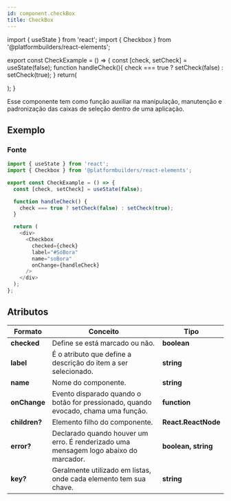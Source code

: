 ```yaml
---
id: component.checkBox
title: CheckBox
---
```


<!-- Component declaration begin -->

import { useState } from 'react';
import { Checkbox } from '@platformbuilders/react-elements';

export const CheckExample = () => {
const [check, setCheck] = useState(false);
function handleCheck(){
check === true ? setCheck(false) : setCheck(true);
}
return(
<div>
<Checkbox
        checked={check}
        label="#SóBora"
        name="soBora"
        onChange={handleCheck}
      />
</div>
);
}

<!-- Component declaration end -->

<!-- Documentation begin -->

Esse componente tem como função auxiliar na manipulação, manutenção e padronização das caixas de seleção dentro de uma aplicação.

## Exemplo

<CheckExample />

### Fonte

```javascript
import { useState } from 'react';
import { Checkbox } from '@platformbuilders/react-elements';

export const CheckExample = () => {
  const [check, setCheck] = useState(false);

  function handleCheck() {
    check === true ? setCheck(false) : setCheck(true);
  }

  return (
    <div>
      <Checkbox
        checked={check}
        label="#SóBora"
        name="soBora"
        onChange={handleCheck}
      />
    </div>
  );
};
```

## Atributos

| Formato       | Conceito                                                                             | Tipo                |
| ------------- | ------------------------------------------------------------------------------------ | ------------------- |
| **checked**   | Define se está marcado ou não.                                                       | **boolean**         |
| **label**     | É o atributo que define a descrição do item a ser selecionado.                       | **string**          |
| **name**      | Nome do componente.                                                                  | **string**          |
| **onChange**  | Evento disparado quando o botão for pressionado, quando evocado, chama uma função.   | **function**        |
| **children?** | Elemento filho do componente.                                                        | **React.ReactNode** |
| **error?**    | Declarado quando houver um erro. É renderizado uma mensagem logo abaixo do marcador. | **boolean, string** |
| **key?**      | Geralmente utilizado em listas, onde cada elemento tem sua chave.                    | **string**          |

<!-- Documentation end -->
